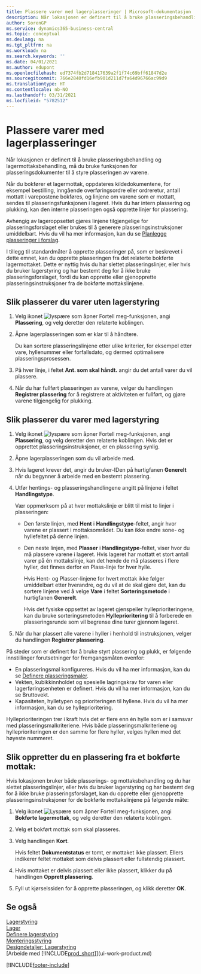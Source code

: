 ```yaml
---
title: Plassere varer med lagerplasseringer | Microsoft-dokumentasjon
description: Når lokasjonen er definert til å bruke plasseringsbehandling og lagermottaksbehandling, må du bruke funksjonen for plasseringsdokumenter til å styre plasseringen av varene.
author: SorenGP
ms.service: dynamics365-business-central
ms.topic: conceptual
ms.devlang: na
ms.tgt_pltfrm: na
ms.workload: na
ms.search.keywords: ''
ms.date: 04/01/2021
ms.author: edupont
ms.openlocfilehash: ed7374fb2d718417639a2f1f74c69bff61847d2e
ms.sourcegitcommit: 766e2840fd16efb901d211d7fa64d96766ac99d9
ms.translationtype: HT
ms.contentlocale: nb-NO
ms.lasthandoff: 03/31/2021
ms.locfileid: "5782512"
---
```

# <a name="put-items-away-with-warehouse-put-aways"></a>Plassere varer med lagerplasseringer
Når lokasjonen er definert til å bruke plasseringsbehandling og lagermottaksbehandling, må du bruke funksjonen for plasseringsdokumenter til å styre plasseringen av varene.  

Når du bokfører et lagermottak, oppdateres kildedokumentene, for eksempel bestilling, inngående overføringsordre eller ordreretur, antall mottatt i varepostene bokføres, og linjene om varene som er mottatt, sendes til plasseringsfunksjonen i lageret. Hvis du har intern plassering og plukking, kan den interne plasseringen også opprette linjer for plassering.  

Avhengig av lageroppsettet gjøres linjene tilgjengelige for plasseringsforslaget eller brukes til å generere plasseringsinstruksjoner umiddelbart. Hvis du vil ha mer informasjon, kan du se [Planlegge plasseringer i forslag](warehouse-how-to-plan-put-aways-in-worksheets.md).  

I tillegg til standardmåter å opprette plasseringer på, som er beskrevet i dette emnet, kan du opprette plasseringen fra det relaterte bokførte lagermottaket. Dette er nyttig hvis du har slettet plasseringslinjer, eller hvis du bruker lagerstyring og har bestemt deg for å ikke bruke plasseringsforslaget, fordi du kan opprette eller gjenopprette plasseringsinstruksjoner fra de bokførte mottakslinjene.  

## <a name="to-put-items-away-without-directed-put-away-and-pick"></a>Slik plasserer du varer uten lagerstyring  
1.  Velg ikonet ![lyspære som åpner Fortell meg-funksjonen](media/ui-search/search_small.png "Fortell hva du vil gjøre"), angi **Plassering**, og velg deretter den relaterte koblingen.  
2.  Åpne lagerplasseringen som er klar til å håndtere.  

    Du kan sortere plasseringslinjene etter ulike kriterier, for eksempel etter vare, hyllenummer eller forfallsdato, og dermed optimalisere plasseringsprosessen.  
3.  På hver linje, i feltet **Ant. som skal håndt.** angir du det antall varer du vil plassere.  
4.  Når du har fullført plasseringen av varene, velger du handlingen **Registrer plassering** for å registrere at aktiviteten er fullført, og gjøre varene tilgjengelig for plukking.  

## <a name="to-put-items-away-with-directed-put-away-and-pick"></a>Slik plasserer du varer med lagerstyring  
1.  Velg ikonet ![lyspære som åpner Fortell meg-funksjonen](media/ui-search/search_small.png "Fortell hva du vil gjøre"), angi **Plassering**, og velg deretter den relaterte koblingen.
    Hvis det er opprettet plasseringsinstruksjoner, er en plassering synlig.  
2.  Åpne lagerplasseringen som du vil arbeide med.  
3.  Hvis lageret krever det, angir du bruker-IDen på hurtigfanen **Generelt** når du begynner å arbeide med en bestemt plassering.  
4.  Utfør hentings- og plasseringshandlingene angitt på linjene i feltet **Handlingstype**.  

    Vær oppmerksom på at hver mottakslinje er blitt til mist to linjer i plasseringen:  

    -   Den første linjen, med **Hent** i **Handlingstype**-feltet, angir hvor varene er plassert i mottaksområdet. Du kan ikke endre sone- og hyllefeltet på denne linjen.  
    -   Den neste linjen, med **Plasser** i **Handlingstype**-feltet, viser hvor du må plassere varene i lageret. Hvis lageret har mottatt et stort antall varer på én mottakslinje, kan det hende de må plasseres i flere hyller, det finnes derfor en Plass-linje for hver hylle.  

        Hvis Hent- og Plasser-linjene for hvert mottak ikke følger umiddelbart etter hverandre, og du vil at de skal gjøre det, kan du sortere linjene ved å velge **Vare** i feltet **Sorteringsmetode** i hurtigfanen **Generelt**.  

        Hvis det fysiske oppsettet av lageret gjenspeiler hylleprioriteringene, kan du bruke sorteringsmetoden **Hylleprioritering** til å forberede en plasseringsrunde som vil begrense dine turer gjennom lageret.  

5.  Når du har plassert alle varene i hyller i henhold til instruksjonen, velger du handlingen **Registrer plassering**.  

På steder som er definert for å bruke styrt plassering og plukk, er følgende innstillinger forutsetninger for fremgangsmåten ovenfor:  

- En plasseringsmal konfigureres. Hvis du vil ha mer informasjon, kan du se [Definere plasseringsmaler](warehouse-how-to-set-up-put-away-templates.md).  
- Vekten, kubikkinnholdet og spesielle lagringskrav for varen eller lagerføringsenheten er definert. Hvis du vil ha mer informasjon, kan du se Bruttovekt.  
- Kapasiteten, hylletypen og prioriteringen til hyllene. Hvis du vil ha mer informasjon, kan du se hylleprioritering.  

Hylleprioriteringen trer i kraft hvis det er flere enn én hylle som er i samsvar med plasseringsmalkriteriene. Hvis både plasseringsmalkriteriene og hylleprioriteringen er den samme for flere hyller, velges hyllen med det høyeste nummeret.

## <a name="to-create-a-put-away-from-a-posted-receipt"></a>Slik oppretter du en plassering fra et bokførte mottak:  
 Hvis lokasjonen bruker både plasserings- og mottaksbehandling og du har slettet plasseringslinjer, eller hvis du bruker lagerstyring og har bestemt deg for å ikke bruke plasseringsforslaget, kan du opprette eller gjenopprette plasseringsinstruksjoner for de bokførte mottakslinjene på følgende måte:

1.  Velg ikonet ![Lyspære som åpner Fortell meg-funksjonen](media/ui-search/search_small.png "Fortell hva du vil gjøre"), angi **Bokførte lagermottak**, og velg deretter den relaterte koblingen.  
2.  Velg et bokført mottak som skal plasseres.  
3.  Velg handlingen **Kort**.  

    Hvis feltet **Dokumentstatus** er tomt, er mottaket ikke plassert. Ellers indikerer feltet mottaket som delvis plassert eller fullstendig plassert.  

4.  Hvis mottaket er delvis plassert eller ikke plassert, klikker du på handlingen **Opprett plassering**.  
5.  Fyll ut kjørselssiden for å opprette plasseringen, og klikk deretter **OK**.   

## <a name="see-also"></a>Se også  
[Lagerstyring](warehouse-manage-warehouse.md)  
[Lager](inventory-manage-inventory.md)  
[Definere lagerstyring](warehouse-setup-warehouse.md)     
[Monteringsstyring](assembly-assemble-items.md)    
[Designdetaljer: Lagerstyring](design-details-warehouse-management.md)  
[Arbeide med [!INCLUDE[prod_short](includes/prod_short.md)]](ui-work-product.md)


[!INCLUDE[footer-include](includes/footer-banner.md)]